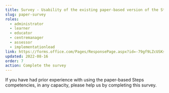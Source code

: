 ```yaml
---
title: Survey - Usability of the existing paper-based version of the Steps proficiencies
slug: paper-survey
roles:
  - administrator
  - learner
  - educator
  - centremanager
  - assessor
  - implementationlead
link: https://forms.office.com/Pages/ResponsePage.aspx?id=-79gf9LZcUSKsPyF5z_3qWrr7hJ6td1DsRX0S5ZELqFUM09KOUJJQVJNMTdHT0RFUVJQMVRDWTMzNCQlQCN0PWcu
updated: 2022-08-16
order: 7
action: Complete the survey
---
```

If you have had prior experience with using the paper-based Steps competencies, in any capacity, please help us by completing this survey.